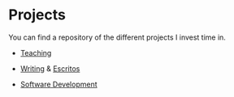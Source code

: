 # Projects

You can find a repository of the different projects I invest time in.

* [Teaching](/teaching)

* [Writing](https://writing-matiasandina.netlify.com/) & [Escritos](https://escritos-matiasandina.netlify.com/)
 
* [Software Development](https://github.com/matiasandina)